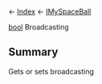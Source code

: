 ← [Index](Api-Index) ← [IMySpaceBall](SpaceEngineers.Game.ModAPI.Ingame.IMySpaceBall)

[bool](System.Boolean) Broadcasting

## Summary

Gets or sets broadcasting

